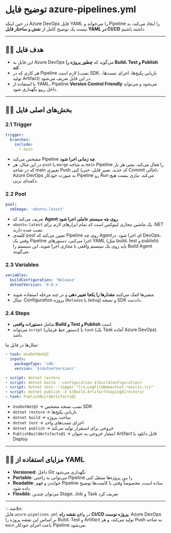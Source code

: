 # توضیح فایل azure-pipelines.yml

در حین اینکه Azure DevOps فایل YAML را می‌خواند و Pipeline را ایجاد می‌کند، بد نیست یک توضیح کامل از **نقش و ساختار فایل YAML در CI/CD** داشته باشیم.

---

## ۱️⃣ هدف فایل

- این فایل به Azure DevOps می‌گوید که **چطور پروژه را Build، Test و Publish کند**.
- هر کاری که در Pipeline لازم است (نصب SDK، بازیابی پکیج‌ها، اجرای تست‌ها، تولید Artifact) در این فایل تعریف می‌شود.
- با استفاده از YAML، Pipeline **Version Control Friendly** می‌شود و می‌تواند داخل ریپو نگهداری شود.

---

## ۲️⃣ بخش‌های اصلی فایل

### 2.1 Trigger
```yaml
trigger:
  branches:
    include:
      - main
```
- مشخص می‌کند Pipeline **چه زمانی اجرا شود**.
- در این مثال، هر `push` یا `merge` به شاخه `main` Pipeline را فعال می‌کند. یعنی هر بار که در شاخه main تغییری Push کنی (کد جدید، تغییر فایل، حتی Commit خالی)، Azure DevOps به صورت خودکار Pipeline رو Run می‌کنه. نیازی نیست هیچ دکمه‌ای بزنی.

### 2.2 Pool
```yaml
pool:
  vmImage: 'ubuntu-latest'
```
- تعریف می‌کند که **Agent روی چه سیستم عاملی اجرا شود**.
- `ubuntu-latest` یک ماشین مجازی لینوکس است که تمام ابزارهای لازم برای .NET نصب شده دارند.
- کلمه‌ی pool تعیین می‌کند که Pipeline روی چه Agent‌ای اجرا شود. در DevOps، وقتی یک Pipeline اجرا می‌کنی، دستورهای YAML (مثل build، test و publish) باید روی یک سیستم واقعی یا مجازی اجرا شوند. این سیستم را Build Agent می‌گویند.

### 2.3 Variables
```yaml
variables:
  buildConfiguration: 'Release'
  dotnetVersion: '9.0.x'
```
- متغیرها کمک می‌کنند **مقدارها را یکجا تغییر دهی** و در چند مرحله استفاده شوند.
- مثال: Configuration پروژه (`Release` یا `Debug`) و نسخه SDK دات‌نت.

### 2.4 Steps
- شامل **دستورات واقعی Build و Test و Publish** است.
- می‌تواند `script` (دستور خط فرمان) یا `task` (یک Task آماده Azure DevOps) باشد.

مثال‌ها در فایل ما:
```yaml
- task: UseDotNet@2
  inputs:
    packageType: 'sdk'
    version: '$(dotnetVersion)'

- script: dotnet restore
- script: dotnet build --configuration $(buildConfiguration)
- script: dotnet test --logger "trx;LogFileName=test_results.trx"
- script: dotnet publish -o $(Build.ArtifactStagingDirectory)
- task: PublishBuildArtifacts@1
```
- `UseDotNet@2` → نصب نسخه مشخص SDK  
- `dotnet restore` → بازیابی پکیج‌ها  
- `dotnet build` → ساخت پروژه  
- `dotnet test` → اجرای تست‌های واحد  
- `dotnet publish` → خروجی برای استقرار تولید می‌کند  
- `PublishBuildArtifacts@1` → انتشار خروجی به عنوان Artifact قابل دانلود یا Deploy

---

## ۳️⃣ مزایای استفاده از YAML

- **Versioned**: داخل Git نگهداری می‌شود  
- **Portable**: می‌توانی به راحتی Pipeline را بین پروژه‌ها منتقل کنی  
- **Readable**: خواندن و فهم Pipeline ساده است، مخصوصاً وقتی با کامنت‌ها توضیح داده شود  
- **Flexible**: می‌توان چندین Stage، Job و Task تعریف کرد

---

💡 خلاصه:  
فایل `azure-pipelines.yml` در واقع **نقشه راه CI/CD پروژه توست**. Azure DevOps بر اساس این نقشه پروژه را Build، Test و Artifact تولید می‌کند، و هر Push به شاخه `main` باعث اجرای خودکار Pipeline می‌شود.

